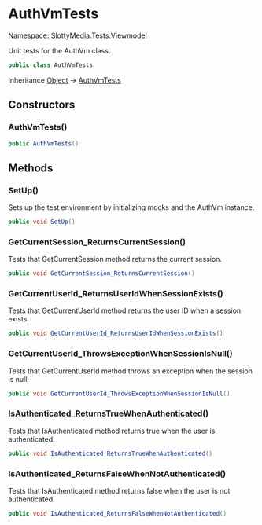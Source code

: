 # AuthVmTests

Namespace: SlottyMedia.Tests.Viewmodel

Unit tests for the AuthVm class.

```csharp
public class AuthVmTests
```

Inheritance [Object](https://docs.microsoft.com/en-us/dotnet/api/system.object) → [AuthVmTests](./slottymedia.tests.viewmodel.authvmtests.md)

## Constructors

### **AuthVmTests()**

```csharp
public AuthVmTests()
```

## Methods

### **SetUp()**

Sets up the test environment by initializing mocks and the AuthVm instance.

```csharp
public void SetUp()
```

### **GetCurrentSession_ReturnsCurrentSession()**

Tests that GetCurrentSession method returns the current session.

```csharp
public void GetCurrentSession_ReturnsCurrentSession()
```

### **GetCurrentUserId_ReturnsUserIdWhenSessionExists()**

Tests that GetCurrentUserId method returns the user ID when a session exists.

```csharp
public void GetCurrentUserId_ReturnsUserIdWhenSessionExists()
```

### **GetCurrentUserId_ThrowsExceptionWhenSessionIsNull()**

Tests that GetCurrentUserId method throws an exception when the session is null.

```csharp
public void GetCurrentUserId_ThrowsExceptionWhenSessionIsNull()
```

### **IsAuthenticated_ReturnsTrueWhenAuthenticated()**

Tests that IsAuthenticated method returns true when the user is authenticated.

```csharp
public void IsAuthenticated_ReturnsTrueWhenAuthenticated()
```

### **IsAuthenticated_ReturnsFalseWhenNotAuthenticated()**

Tests that IsAuthenticated method returns false when the user is not authenticated.

```csharp
public void IsAuthenticated_ReturnsFalseWhenNotAuthenticated()
```
